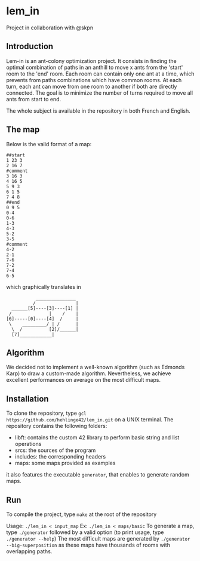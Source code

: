 # lem_in
Project in collaboration with @skpn

## Introduction

Lem-in is an ant-colony optimization project.
It consists in finding the optimal combination of paths in an anthill to move x ants from the 'start' room to the 'end' room.
Each room can contain only one ant at a time, which prevents from paths combinations which have common rooms.
At each turn, each ant can move from one room to another if both are directly connected.
The goal is to minimize the number of turns required to move all ants from start to end.

The whole subject is available in the repository in both French and English.

## The map

Below is the valid format of a map:

`##start`<br/>
`1 23 3`<br/>
`2 16 7`<br/>
`#comment`<br/>
`3 16 3`<br/>
`4 16 5`<br/>
`5 9 3`<br/>
`6 1 5`<br/>
`7 4 8`<br/>
`##end`<br/>
`0 9 5`<br/>
`0-4`<br/>
`0-6`<br/>
`1-3`<br/>
`4-3`<br/>
`5-2`<br/>
`3-5`<br/>
`#comment`<br/>
`4-2`<br/>
`2-1`<br/>
`7-6`<br/>
`7-2`<br/>
`7-4`<br/>
`6-5`<br/>

which graphically translates in

`           _______________` <br/>
`          /               |`<br/>
`  ______[5]----[3]----[1] |`<br/>
` /              |    /    |`<br/>
`[6]-----[0]----[4]  /     |`<br/>
` \    _________/ | /      |`<br/>
`  \  /          [2]/______|`<br/>
`  [7]____________|         `<br/> 
  
  
## Algorithm
  
We decided not to implement a well-known algorithm (such as Edmonds Karp) to draw a custom-made algorithm. Nevertheless, we achieve excellent performances on average on the most difficult maps. 
  
## Installation
  
To clone the repository, type `gcl https://github.com/hehlinge42/lem_in.git` on a UNIX terminal.
The repository contains the following folders:
- libft: contains the custom 42 library to perform basic string and list operations
- srcs: the sources of the program
- includes: the corresponding headers
- maps: some maps provided as examples

it also features the executable `generator`, that enables to generate random maps.

## Run

To compile the project, type `make` at the root of the repository

Usage: `./lem_in < input_map`
Ex: `./lem_in < maps/basic`
To generate a map, type `./generator` followed by a valid option (to print usage, type `./generator --help`)
The most difficult maps are generated by `./generator --big-superposition` as these maps have thousands of rooms with overlapping paths.
